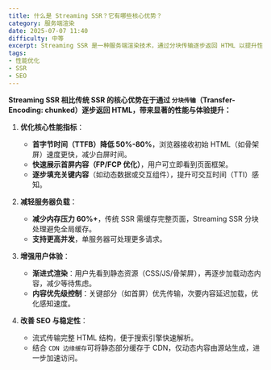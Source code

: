 ```yaml
---
title: 什么是 Streaming SSR？它有哪些核心优势？
category: 服务端渲染
date: 2025-07-07 11:40
difficulty: 中等
excerpt: Streaming SSR 是一种服务端渲染技术，通过分块传输逐步返回 HTML 以提升性能和用户体验。
tags:
- 性能优化
- SSR
- SEO
---
```

**Streaming SSR 相比传统 SSR 的核心优势在于通过 `分块传输`（Transfer-Encoding: chunked）逐步返回 HTML，带来显著的性能与体验提升：**  
1. **优化核心性能指标**：  
   - **首字节时间（TTFB）降低 50%-80%**，浏览器接收初始 HTML（如骨架屏）速度更快，减少白屏时间。  
   - **快速展示首屏内容（FP/FCP 优化）**，用户可立即看到页面框架。  
   - **逐步填充关键内容**（如动态数据或交互组件），提升可交互时间（TTI）感知。  

2. **减轻服务器负载**：  
   - **减少内存压力 60%+**，传统 SSR 需缓存完整页面，Streaming SSR 分块处理避免全局缓存。  
   - **支持更高并发**，单服务器可处理更多请求。  

3. **增强用户体验**：  
   - **渐进式渲染**：用户先看到静态资源（CSS/JS/骨架屏），再逐步加载动态内容，减少等待焦虑。  
   - **内容优先级控制**：关键部分（如首屏）优先传输，次要内容延迟加载，优化感知速度。  

4. **改善 SEO 与稳定性**：  
   - 流式传输完整 HTML 结构，便于搜索引擎快速解析。  
   - 结合 `CDN 边缘缓存`可将静态部分缓存于 CDN，仅动态内容由源站生成，进一步加速访问。

